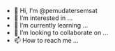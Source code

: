 - 👋 Hi, I’m @pemudatersemsat
- 👀 I’m interested in ...
- 🌱 I’m currently learning ...
- 💞️ I’m looking to collaborate on ...
- 📫 How to reach me ...

<!---
pemudatersemsat/pemudatersemsat is a ✨ special ✨ repository because its `README.md` (this file) appears on your GitHub profile.
You can click the Preview link to take a look at your changes.
--->
